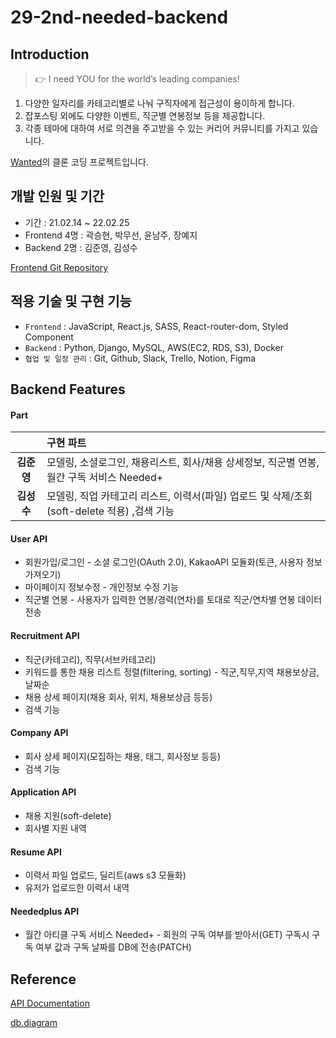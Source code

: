 # 29-2nd-needed-backend

## Introduction
> 👉 I need YOU for the world’s leading companies!

1. 다양한 일자리를 카테고리별로 나눠 구직자에게 접근성이 용이하게 합니다.
2. 잡포스팅 외에도 다양한 이벤트, 직군별 연봉정보 등을 제공합니다.
3. 각종 테마에 대하여 서로 의견을 주고받을 수 있는 커리어 커뮤니티를 가지고 있습니다.

[Wanted](https://www.wanted.co.kr/)의 클론 코딩 프로젝트입니다.


## 개발 인원 및 기간
- 기간 : 21.02.14 ~ 22.02.25
- Frontend 4명 : 곽승현, 박무선, 윤남주, 장예지
- Backend  2명 : 김준영, 김성수

[Frontend Git Repository](https://github.com/wecode-bootcamp-korea/29-2nd-needed-frontend)

## 적용 기술 및 구현 기능
- `Frontend`       : JavaScript, React.js, SASS, React-router-dom, Styled Component
- `Backend`        : Python, Django, MySQL, AWS(EC2, RDS, S3), Docker
- `협업 및 일정 관리` : Git, Github, Slack, Trello, Notion, Figma

## Backend Features

#### Part
|               | 구현 파트                        |
| :-----------: | :------------------------------- |
| <b>김준영</b> | 모델링, 소셜로그인, 채용리스트, 회사/채용 상세정보, 직군별 연봉, 월간 구독 서비스 Needed+    |
| <b>김성수</b> | 모델링, 직업 카테고리 리스트, 이력서(파일) 업로드 및 삭제/조회(soft-delete 적용) ,검색 기능  |

#### User API
- 회원가입/로그인 - 소셜 로그인(OAuth 2.0), KakaoAPI 모듈화(토큰, 사용자 정보 가져오기)
- 마이페이지 정보수정 - 개인정보 수정 기능
- 직군별 연봉 - 사용자가 입력한 연봉/경력(연차)를 토대로 직군/연차별 연봉 데이터 전송

#### Recruitment API
- 직군(카테고리), 직무(서브카테고리)
- 키워드를 통한 채용 리스트 정렬(filtering, sorting) - 직군,직무,지역 채용보상금, 날짜순
- 채용 상세 페이지(채용 회사, 위치, 채용보상금 등등)
- 검색 기능

#### Company API
- 회사 상세 페이지(모집하는 채용, 태그, 회사정보 등등)
- 검색 기능

#### Application API
- 채용 지원(soft-delete)
- 회사별 지원 내역

#### Resume API
- 이력서 파일 업로드, 딜리트(aws s3 모듈화)
- 유저가 업로드한 이력서 내역

#### Neededplus API
- 월간 아티클 구독 서비스 Needed+ - 회원의 구독 여부를 받아서(GET) 구독시 구독 여부 값과 구독 날짜를 DB에 전송(PATCH)

## Reference
[API Documentation](https://grey-zipper-891.notion.site/Backend-a4789355b74e4b29bc1a5b6eafd913b2)

[db.diagram](https://dbdiagram.io/d/6209d6bd85022f4ee589334b)
